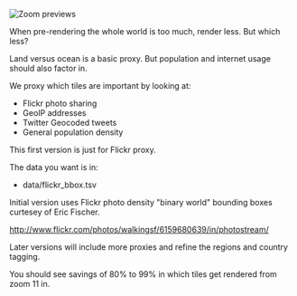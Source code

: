 ![Zoom previews](https://github.com/nvkelso/golden-ratio/raw/master/images/zoom_start_nor_cal.png)

When pre-rendering the whole world is too much, render less. But which less? 

Land versus ocean is a basic proxy. But population and internet usage should also factor in.

We proxy which tiles are important by looking at:

* Flickr photo sharing
* GeoIP addresses
* Twitter Geocoded tweets
* General population density

This first version is just for Flickr proxy.

The data you want is in:

* data/flickr_bbox.tsv

Initial version uses Flickr photo density "binary world" bounding boxes curtesey of Eric Fischer.

http://www.flickr.com/photos/walkingsf/6159680639/in/photostream/

Later versions will include more proxies and refine the regions and country tagging.

You should see savings of 80% to 99% in which tiles get rendered from zoom 11 in.